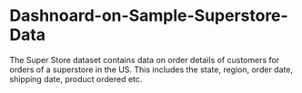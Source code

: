 # Dashnoard-on-Sample-Superstore-Data
The Super Store dataset contains data on order details of customers for orders of a superstore in the US. This includes the state, region, order date, shipping date, product ordered etc.
